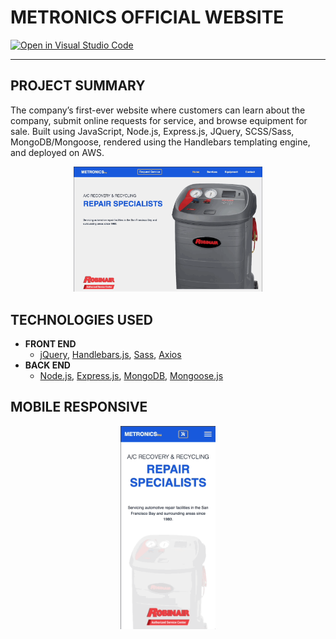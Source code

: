 # METRONICS OFFICIAL WEBSITE
[![Open in Visual Studio Code](https://open.vscode.dev/badges/open-in-vscode.svg)](https://open.vscode.dev/profjjk/metronics-crm-webapp)

[//]: # (![Licence]&#40;https://img.shields.io/github/license/profjjk/metronics-crm-webapp&#41;)

---

## PROJECT SUMMARY
The company’s first-ever website where customers can learn about the company, submit online requests for service, and browse equipment for sale. Built using JavaScript, Node.js, Express.js, JQuery, SCSS/Sass, MongoDB/Mongoose, rendered using the Handlebars templating engine, and deployed on AWS.

<center>
<img src="assets/demo.gif" width="60%" height="60%"/>
</center>

## TECHNOLOGIES USED
- **FRONT END**
    - [jQuery](https://jquery.com/), [Handlebars.js](https://handlebarsjs.com/), [Sass](https://sass-lang.com/), [Axios](https://axios-http.com/docs/intro)
- **BACK END**
    - [Node.js](https://nodejs.org/en/),  [Express.js](https://expressjs.com/), [MongoDB](https://www.mongodb.com/), [Mongoose.js](https://mongoosejs.com/)

## MOBILE RESPONSIVE
<center>
<img src="assets/demo-mobile.gif" width="30%" height="30%"/>
</center>